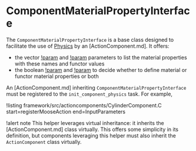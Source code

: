 # ComponentMaterialPropertyInterface

The `ComponentMaterialPropertyInterface` is a base class designed to facilitate the use of [Physics](Physics/index.md)
by an [ActionComponent.md]. It offers:

- the vector [!param](/ActionComponents/CylinderComponent/property_names) and [!param](/ActionComponents/CylinderComponent/property_values) parameters
  to list the material properties with these names and functor values
- the boolean [!param](/ActionComponents/CylinderComponent/define_material_properties) and [!param](/ActionComponents/CylinderComponent/define_functor_properties)
  to decide whether to define material or functor material properties or both

An [ActionComponent.md] inheriting `ComponentMaterialPropertyInterface` must be registered to the `init_component_physics`
task. For example,

!listing framework/src/actioncomponents/CylinderComponent.C start=registerMooseAction end=InputParameters

!alert note
This helper leverages virtual inheritance: it inherits the [ActionComponent.md] class virtually.
This offers some simplicity in its definition, but components leveraging this helper must also inherit
the `ActionComponent` class virtually.
